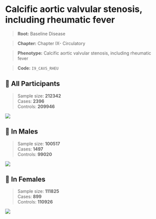 # Calcific aortic valvular stenosis, including rheumatic fever

> **Root:** Baseline Disease  

> **Chapter:** Chapter IX- Circulatory  

> **Phenotype:** Calcific aortic valvular stenosis, including rheumatic fever  

> **Code:** `I9_CAVS_RHEU`

## 🧪 All Participants  
> Sample size: **212342**  
> Cases: **2396**  
> Controls: **209946**
<img src="/Disease/Figures/ALL/Incidence/I9_CAVS_RHEU.png"/>
<CsvTable src="/public/Disease/Data/ALL/Incidence/COX_I9_CAVS_RHEU.csv" label="🔍 View full results" />

## 👨 In Males  
> Sample size: **100517**  
> Cases: **1497**  
> Controls: **99020**
<img src="/Disease/Figures/Male/Incidence/I9_CAVS_RHEU.png"/>
<CsvTable src="/public/Disease/Data/Male/Incidence/COX_I9_CAVS_RHEU.csv" label="🔍 View full results" />

## 👩 In Females  
> Sample size: **111825**  
> Cases: **899**  
> Controls: **110926**
<img src="/Disease/Figures/Female/Incidence/I9_CAVS_RHEU.png"/>
<CsvTable src="/public/Disease/Data/Female/Incidence/COX_I9_CAVS_RHEU.csv" label="🔍 View full results" />
